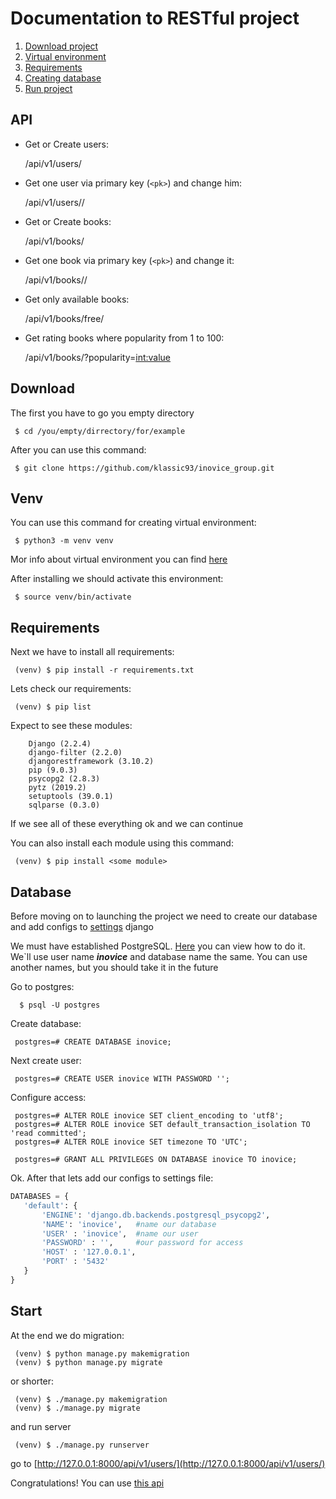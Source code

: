 Documentation to RESTful project
=============

1. [Download project](#Download)
2. [Virtual environment](#Venv)
3. [Requirements](#Requirements)
4. [Creating database](#Database)
4. [Run project](#Start)

## API

* Get or Create users:


     /api/v1/users/
     
* Get one user via primary key (```<pk>```) and change him:

     
     /api/v1/users/<pk>/
     
* Get or Create books:


     /api/v1/books/
     
* Get one book via primary key (```<pk>```) and change it:


     /api/v1/books/<pk>/
     
     
* Get only available books:


     /api/v1/books/free/
     
* Get rating books where popularity from 1 to 100:


     /api/v1/books/?popularity=<int:value>


## Download
The first you have to go you empty directory

     $ cd /you/empty/dirrectory/for/example

After you can use this command:
     
     $ git clone https://github.com/klassic93/inovice_group.git
     
## Venv

You can use this command for creating virtual environment:

     $ python3 -m venv venv
     
Mor info about virtual environment you can find [here](https://docs.python.org/3/library/venv.html)

After installing we should activate this environment:

     $ source venv/bin/activate
## Requirements

Next we have to install all requirements:

     (venv) $ pip install -r requirements.txt
     
Lets check our requirements:

     (venv) $ pip list
     
Expect to see these modules:

        Django (2.2.4)
        django-filter (2.2.0)
        djangorestframework (3.10.2)
        pip (9.0.3)
        psycopg2 (2.8.3)
        pytz (2019.2)
        setuptools (39.0.1)
        sqlparse (0.3.0)

If we see all of these everything ok and we can continue

You can also install each module using this command:
     
     (venv) $ pip install <some module>
## Database
Before moving on to launching the project we need to create our database
and add configs to [settings](https://github.com/klassic93/inovice_group/blob/master/inovice_group/settings.py)
 django
 
 We must have established PostgreSQL. [Here](https://www.godaddy.com/garage/how-to-install-postgresql-on-ubuntu-14-04/)
 you can view how to do it. We`ll use user name ***inovice*** and database name the same.
 You can use another names, but you should take it in the future
 
 Go to postgres:
      
      $ psql -U postgres
      
Create database:

     postgres=# CREATE DATABASE inovice;
      
Next create user:

     postgres=# CREATE USER inovice WITH PASSWORD '';
     
Configure access:
     
     postgres=# ALTER ROLE inovice SET client_encoding to 'utf8';
     postgres=# ALTER ROLE inovice SET default_transaction_isolation TO 'read committed';
     postgres=# ALTER ROLE inovice SET timezone TO 'UTC';
     
     postgres=# GRANT ALL PRIVILEGES ON DATABASE inovice TO inovice;

Ok. After that lets add our configs to settings file:
 
 ```python
DATABASES = {
    'default': {
        'ENGINE': 'django.db.backends.postgresql_psycopg2',
        'NAME': 'inovice',   #name our database
        'USER' : 'inovice',  #name our user
        'PASSWORD' : '',     #our password for access
        'HOST' : '127.0.0.1',
        'PORT' : '5432'
    }
}
```

## Start
At the end we do migration:

     (venv) $ python manage.py makemigration
     (venv) $ python manage.py migrate

or shorter:

     (venv) $ ./manage.py makemigration
     (venv) $ ./manage.py migrate
     
and run server

     (venv) $ ./manage.py runserver
     
go to [http://127.0.0.1:8000/api/v1/users/](http://127.0.0.1:8000/api/v1/users/)

Congratulations! You can use [this api](#API)